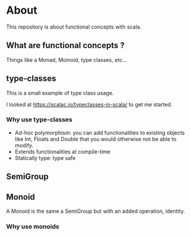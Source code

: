 # About
This repository is about functional concepts with scala.

## What are functional concepts ?

Things like a Monad, Moinoid, type classes, etc...

## type-classes

This is a small example of type class usage.

I looked at https://scalac.io/typeclasses-in-scala/ to get me started.

### Why use type-classes
- Ad-hoc polymorphism: you can add functionalities to existing objects like Int, Floats and Double that you would otherwise not be able to modify.
- Extends functionalities at compile-time
- Statically type: type safe

## SemiGroup


## Monoid

A Monoid is the same a SemiGroup but with an added operation, identity.

### Why use monoids

